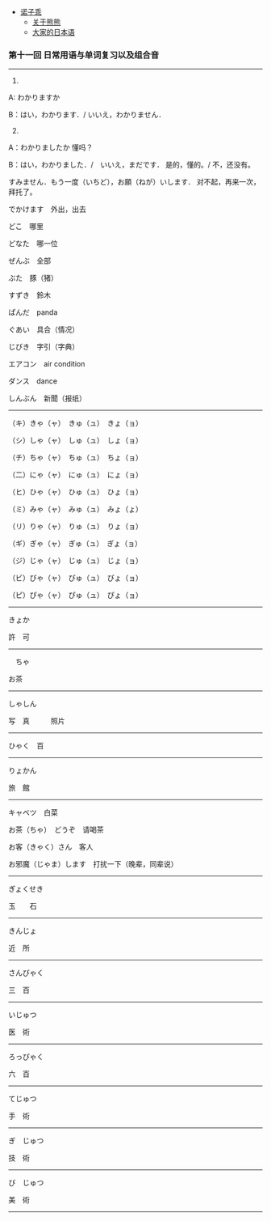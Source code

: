 - [诺子乖](Yi.md)
  - [关于熊熊](bear.md)
  - [大家的日本语](japanese.md)

### 第十一回 日常用语与单词复习以及组合音

-----------------------------------------------

1.

A: わかりますか

B：はい，わかります．/ いいえ，わかりません．

2.

A：わかりましたか 懂吗？

B：はい，わかりました．/　いいえ，まだです． 是的，懂的。/ 不，还没有。

すみません．もう一度（いちど），お願（ねが）いします． 对不起，再来一次，拜托了。

でかけます　外出，出去

どこ　哪里

どなた　哪一位

ぜんぶ　全部

ぶた　豚（猪）

すずき　鈴木

ぱんだ　panda

ぐあい　具合（情况）

じびき　字引（字典）

エアコン　air condition

ダンス　dance

しんぶん　新聞（报纸）

---------------------------------------

（キ）きゃ（ャ）　きゅ（ュ）　きょ（ョ）

（シ）しゃ（ャ）　しゅ（ュ）　しょ（ョ）

（チ）ちゃ（ャ）　ちゅ（ュ）　ちょ（ョ）

（二）にゃ（ャ）　にゅ（ュ）　にょ（ョ）

（ヒ）ひゃ（ャ）　ひゅ（ュ）　ひょ（ョ）

（ミ）みゃ（ャ）　みゅ（ュ）　みょ（ょ）

（リ）りゃ（ャ）　りゅ（ュ）　りょ（ョ）

（ギ）ぎゃ（ャ）　ぎゅ（ュ）　ぎょ（ョ）

（ジ）じゃ（ャ）　じゅ（ュ）　じょ（ョ）

（ビ）びゃ（ャ）　びゅ（ュ）　びょ（ョ）

（ピ）ぴゃ（ャ）　ぴゅ（ュ）　ぴょ（ョ）

--------------------------------------------

きょか

許　可

--------------------------------------

　ちゃ

お茶

--------------------------

しゃしん

写　真　　　照片

----------------------------

ひゃく　百

---------------------------

りょかん

旅　館

---------------------------

キャベツ　白菜

お茶（ちゃ）　どうぞ　请喝茶

お客（きゃく）さん　客人

お邪魔（じゃま）します　打扰一下（晚辈，同辈说）

--------------------------

ぎょくせき

玉　　石

-------------------------

きんじょ

近　所

-------------------------

さんびゃく

三　百

-------------------------

いじゅつ

医　術

------------------------

ろっぴゃく

六　百

--------------------------

てじゅつ

手　術

------------------------------

ぎ　じゅつ

技　術

-----------------------------

び　じゅつ

美　術

-------------------------------





